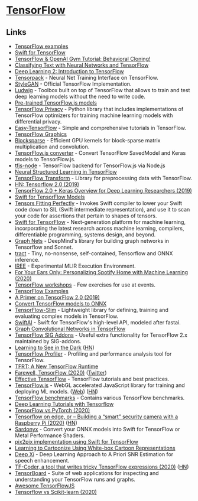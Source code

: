 # [TensorFlow](https://www.tensorflow.org)

## Links

- [TensorFlow examples](https://github.com/aymericdamien/TensorFlow-Examples)
- [Swift for TensorFlow](https://github.com/tensorflow/swift)
- [TensorFlow & OpenAI Gym Tutorial: Behavioral Cloning!](https://www.youtube.com/watch?v=0rsrDOXsSeM)
- [Classifying Text with Neural Networks and TensorFlow](https://github.com/dmesquita/understanding_tensorflow_nn)
- [Deep Learning 2: Introduction to TensorFlow](https://www.youtube.com/watch?v=JO0LwmIlWw0)
- [Tensorpack](https://github.com/tensorpack/tensorpack) - Neural Net Training Interface on TensorFlow.
- [StyleGAN](https://github.com/NVlabs/stylegan) - Official TensorFlow Implementation.
- [Ludwig](https://github.com/uber/ludwig) - Toolbox built on top of TensorFlow that allows to train and test deep learning models without the need to write code.
- [Pre-trained TensorFlow.js models](https://github.com/tensorflow/tfjs-models)
- [TensorFlow Privacy](https://github.com/tensorflow/privacy) - Python library that includes implementations of TensorFlow optimizers for training machine learning models with differential privacy.
- [Easy-TensorFlow](https://github.com/easy-tensorflow/easy-tensorflow) - Simple and comprehensive tutorials in TensorFlow.
- [TensorFlow Graphics](https://github.com/tensorflow/graphics)
- [Blocksparse](https://github.com/openai/blocksparse) - Efficient GPU kernels for block-sparse matrix multiplication and convolution.
- [TensorFlow.js converter](https://github.com/tensorflow/tfjs-converter) - Convert TensorFlow SavedModel and Keras models to TensorFlow.js.
- [tfjs-node](https://github.com/tensorflow/tfjs-node) - TensorFlow backend for TensorFlow.js via Node.js
- [Neural Structured Learning in TensorFlow](https://github.com/tensorflow/neural-structured-learning)
- [TensorFlow Transform](https://github.com/tensorflow/transform) - Library for preprocessing data with TensorFlow.
- [HN: Tensorflow 2.0 (2019)](https://news.ycombinator.com/item?id=21118018)
- [TensorFlow 2.0 + Keras Overview for Deep Learning Researchers (2019)](https://colab.research.google.com/drive/1UCJt8EYjlzCs1H1d1X0iDGYJsHKwu-NO#scrollTo=PX6JvH4h0zyY)
- [Swift for TensorFlow Models](https://github.com/tensorflow/swift-models)
- [Tensors Fitting Perfectly](https://github.com/google-research/swift-tfp) - Invokes Swift compiler to lower your Swift code down to SIL (Swift intermediate representation), and use it to scan your code for assertions that pertain to shapes of tensors.
- [Swift for TensorFlow](https://github.com/tensorflow/swift) - Next-generation platform for machine learning, incorporating the latest research across machine learning, compilers, differentiable programming, systems design, and beyond.
- [Graph Nets](https://github.com/deepmind/graph_nets) - DeepMind's library for building graph networks in Tensorflow and Sonnet.
- [tract](https://github.com/snipsco/tract) - Tiny, no-nonsense, self-contained, Tensorflow and ONNX inference.
- [IREE](https://github.com/google/iree) - Experimental MLIR Execution Environment.
- [For Your Ears Only: Personalizing Spotify Home with Machine Learning (2020)](https://labs.spotify.com/2020/01/16/for-your-ears-only-personalizing-spotify-home-with-machine-learning/?linkId=81072583)
- [TensorFlow workshops](https://github.com/tensorflow/workshops) - Few exercises for use at events.
- [TensorFlow Examples](https://github.com/tensorflow/examples)
- [A Primer on TensorFlow 2.0 (2019)](https://www.debugmind.com/2019/04/07/a-primer-on-tensorflow-2-0/)
- [Convert TensorFlow models to ONNX](https://github.com/onnx/tensorflow-onnx)
- [TensorFlow-Slim](https://github.com/google-research/tf-slim) - Lightweight library for defining, training and evaluating complex models in TensorFlow.
- [SwiftAI](https://github.com/fastai/swiftai) - Swift for TensorFlow's high-level API, modeled after fastai.
- [Graph Convolutional Networks in TensorFlow](https://github.com/tkipf/gcn)
- [TensorFlow SIG Addons](https://github.com/tensorflow/addons) - Useful extra functionality for TensorFlow 2.x maintained by SIG-addons.
- [Learning to See in the Dark](https://github.com/cchen156/Learning-to-See-in-the-Dark) ([HN](https://news.ycombinator.com/item?id=22899495))
- [TensorFlow Profiler](https://github.com/tensorflow/profiler) - Profiling and performance analysis tool for TensorFlow.
- [TFRT: A New TensorFlow Runtime](https://github.com/tensorflow/runtime)
- [Farewell, TensorFlow (2020)](https://mrry.github.io/2020/05/10/farewell-tensorflow.html) ([Twitter](https://twitter.com/ericjang11/status/1259882911282556928))
- [Effective TensorFlow](https://github.com/vahidk/EffectiveTensorflow) - TensorFlow tutorials and best practices.
- [TensorFlow.js](https://github.com/tensorflow/tfjs) - WebGL accelerated JavaScript library for training and deploying ML models. ([Web](https://www.tensorflow.org/js/)) ([HN](https://news.ycombinator.com/item?id=23453308))
- [TensorFlow benchmarks](https://github.com/tensorflow/benchmarks) - Contains various TensorFlow benchmarks.
- [Deep Learning Tutorials with Tensorflow](https://github.com/xiaohu2015/DeepLearning_tutorials)
- [TensorFlow vs PyTorch (2020)](https://www.reddit.com/r/datascience/comments/h8smv7/tensorflow_vs_tensorflow_20_vs_pytorch/)
- [Tensorflow on edge, or – Building a “smart” security camera with a Raspberry Pi (2020)](https://chollinger.com/blog/2019/12/tensorflow-on-edge-or-building-a-smart-security-camera-with-a-raspberry-pi/) ([HN](https://news.ycombinator.com/item?id=23593439))
- [Sardonyx](https://github.com/s1ddok/Sardonyx) - Convert your ONNX models into Swift for TensorFlow or Metal Performance Shaders.
- [pix2pix implementation using Swift for TensorFlow](https://github.com/s1ddok/pix2pix-s4tf)
- [Learning to Cartoonize Using White-box Cartoon Representations](https://github.com/SystemErrorWang/White-box-Cartoonization)
- [Deep Xi](https://github.com/anicolson/DeepXi) - Deep Learning Approach to A Priori SNR Estimation for speech enhancement.
- [TF-Coder, a tool that writes tricky TensorFlow expressions (2020)](https://blog.tensorflow.org/2020/08/introducing-tensorflow-coder-tool.html) ([HN](https://news.ycombinator.com/item?id=24285910))
- [TensorBoard](https://github.com/tensorflow/tensorboard) - Suite of web applications for inspecting and understanding your TensorFlow runs and graphs.
- [Awesome TensorFlowJS](https://github.com/aaronhma/awesome-tensorflow-js)
- [Tensorflow vs Scikit-learn (2020)](https://mljar.com/blog/tensorflow-vs-scikit-learn/)
